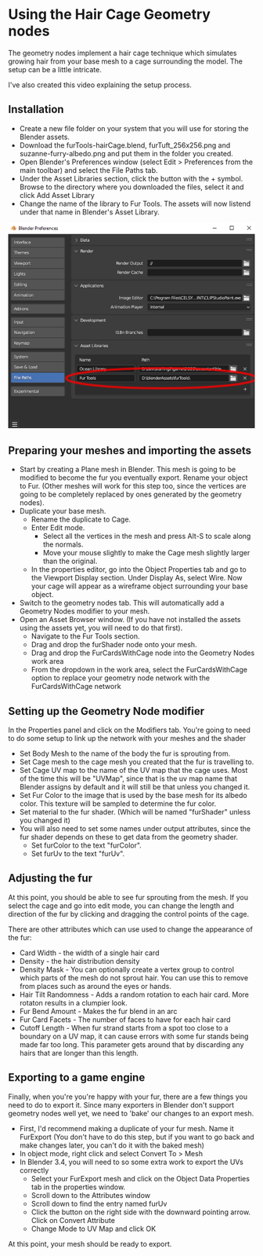 # Using the Hair Cage Geometry nodes

The geometry nodes implement a hair cage technique which simulates growing hair from your base mesh to a cage surrounding the model.  The setup can be a little intricate.

I've also created this video explaining the setup process.

## Installation

* Create a new file folder on your system that you will use for storing the Blender assets.
* Download the furTools-hairCage.blend, furTuft_256x256.png and suzanne-furry-albedo.png and put them in the folder you created.
* Open Blender's Preferences window (select Edit > Preferences from the main toolbar) and select the File Paths tab.
* Under the Asset Libraries section, click the button with the + symbol.  Browse to the directory where you downloaded the files, select it and click Add Asset Library
* Change the name of the library to Fur Tools.  The assets will now listend under that name in Blender's Asset Library.

![Asset Browser Window](assetBrowserWindow.png)

## Preparing your meshes and importing the assets

* Start by creating a Plane mesh in Blender.  This mesh is going to be modified to become the fur you eventually export.  Rename your object to Fur.  (Other meshes will work for this step too, since the vertices are going to be completely replaced by ones generated by the geometry nodes).
* Duplicate your base mesh.  
    * Rename the duplicate to Cage.  
    * Enter Edit mode.
        * Select all the vertices in the mesh and press Alt-S to scale along the normals.  
        * Move your mouse slightly to make the Cage mesh slightly larger than the original.
    * In the properties editor, go into the Object Properties tab and go to the Viewport Display section.  Under Display As, select Wire.  Now your cage will appear as a wireframe object surrounding your base object.
* Switch to the geometry nodes tab.  This will automatically add a Geometry Nodes modifier to your mesh.
* Open an Asset Browser window.  (If you have not installed the assets using the assets yet, you will need to do that first).  
    * Navigate to the Fur Tools section.  
    * Drag and drop the furShader node onto your mesh.
    * Drag and drop the FurCardsWithCage node into the Geometry Nodes work area
    * From the dropdown in the work area, select the FurCardsWithCage option to replace your geometry node network with the FurCardsWithCage network

## Setting up the Geometry Node modifier
    
In the Properties panel and click on the Modifiers tab.  You're going to need to do some setup to link up the network with your meshes and the shader

* Set Body Mesh to the name of the body the fur is sprouting from.
* Set Cage mesh to the cage mesh you created that the fur is travelling to.
* Set Cage UV map to the name of the UV map that the cage uses.  Most of the time this will be "UVMap", since that is the uv map name that Blender assigns by default and it will still be that unless you changed it.
* Set Fur Color to the image that is used by the base mesh for its albedo color.  This texture will be sampled to determine the fur color.
* Set material to the fur shader.  (Which will be named "furShader" unless you changed it)
* You will also need to set some names under output attributes, since the fur shader depends on these to get data from the geometry shader.
    * Set furColor to the text "furColor".
    * Set furUv to the text "furUv".

## Adjusting the fur

At this point, you should be able to see fur sprouting from the mesh.  If you select the cage and go into edit mode, you can change the length and direction of the fur by clicking and dragging the control points of the cage.

There are other attributes which can use used to change the appearance of the fur:
* Card Width - the width of a single hair card
* Density - the hair distribution density
* Density Mask - You can optionally create a vertex group to control which parts of the mesh do not sprout hair.  You can use this to remove from places such as around the eyes or hands.
* Hair Tilt Randomness - Adds a random rotation to each hair card.  More rotaton results in a clumpier look.
* Fur Bend Amount - Makes the fur blend in an arc
* Fur Card Facets - The number of faces to have for each hair card
* Cutoff Length - When fur strand starts from a spot too close to a boundary on a UV map, it can cause errors with some fur stands being made far too long.  This parameter gets around that by discarding any hairs that are longer than this length.

## Exporting to a game engine

Finally, when you're you're happy with your fur, there are a few things you need to do to export it.  Since many exporters in Blender don't support geometry nodes well yet, we need to 'bake' our changes to an export mesh.
* First, I'd recommend making a duplicate of your fur mesh.  Name it FurExport (You don't have to do this step, but if you want to go back and make changes later, you can't do it with the baked mesh)
* In object mode, right click and select Convert To > Mesh
* In Blender 3.4, you will need to so some extra work to export the UVs correctly
    * Select your FurExport mesh and click on the Object Data Properties tab in the properties window.
    * Scroll down to the Attributes window
    * Scroll down to find the entry named furUv
    * Click the button on the right side with the downward pointing arrow.  Click on Convert Attribute
    * Change Mode to UV Map and click OK

At this point, your mesh should be ready to export.
